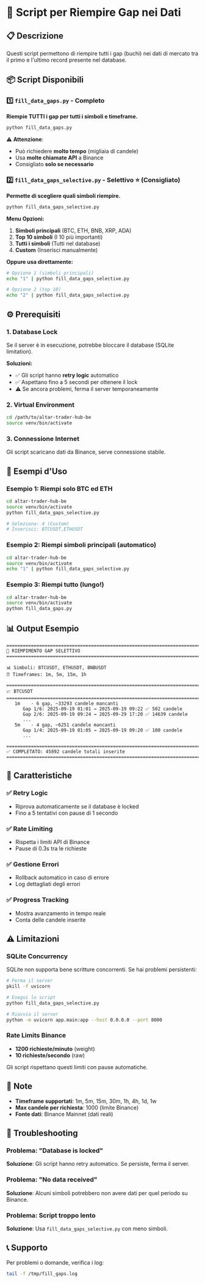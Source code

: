 # 🔄 Script per Riempire Gap nei Dati

## 📋 Descrizione

Questi script permettono di riempire tutti i gap (buchi) nei dati di mercato tra il primo e l'ultimo record presente nel database.

## 📦 Script Disponibili

### 1️⃣ `fill_data_gaps.py` - Completo
**Riempie TUTTI i gap per tutti i simboli e timeframe.**

```bash
python fill_data_gaps.py
```

⚠️ **Attenzione**: 
- Può richiedere **molto tempo** (migliaia di candele)
- Usa **molte chiamate API** a Binance
- Consigliato **solo se necessario**

### 2️⃣ `fill_data_gaps_selective.py` - Selettivo ⭐ (Consigliato)
**Permette di scegliere quali simboli riempire.**

```bash
python fill_data_gaps_selective.py
```

**Menu Opzioni:**
1. **Simboli principali** (BTC, ETH, BNB, XRP, ADA)
2. **Top 10 simboli** (I 10 più importanti)
3. **Tutti i simboli** (Tutti nel database)
4. **Custom** (Inserisci manualmente)

**Oppure usa direttamente:**
```bash
# Opzione 1 (simboli principali)
echo "1" | python fill_data_gaps_selective.py

# Opzione 2 (top 10)
echo "2" | python fill_data_gaps_selective.py
```

## ⚙️ Prerequisiti

### 1. **Database Lock**
Se il server è in esecuzione, potrebbe bloccare il database (SQLite limitation).

**Soluzioni:**
- ✅ Gli script hanno **retry logic** automatico
- ✅ Aspettano fino a 5 secondi per ottenere il lock
- ⚠️ Se ancora problemi, ferma il server temporaneamente

### 2. **Virtual Environment**
```bash
cd /path/to/altar-trader-hub-be
source venv/bin/activate
```

### 3. **Connessione Internet**
Gli script scaricano dati da Binance, serve connessione stabile.

## 🚀 Esempi d'Uso

### Esempio 1: Riempi solo BTC ed ETH
```bash
cd altar-trader-hub-be
source venv/bin/activate
python fill_data_gaps_selective.py

# Seleziona: 4 (Custom)
# Inserisci: BTCUSDT,ETHUSDT
```

### Esempio 2: Riempi simboli principali (automatico)
```bash
cd altar-trader-hub-be
source venv/bin/activate
echo "1" | python fill_data_gaps_selective.py
```

### Esempio 3: Riempi tutto (lungo!)
```bash
cd altar-trader-hub-be
source venv/bin/activate
python fill_data_gaps.py
```

## 📊 Output Esempio

```
================================================================================
🔄 RIEMPIMENTO GAP SELETTIVO
================================================================================

📊 Simboli: BTCUSDT, ETHUSDT, BNBUSDT
⏰ Timeframes: 1m, 5m, 15m, 1h

================================================================================
📈 BTCUSDT
================================================================================
   1m    - 6 gap, ~33293 candele mancanti
      Gap 1/6: 2025-09-19 01:01 → 2025-09-19 09:22 ✅ 502 candele
      Gap 2/6: 2025-09-19 09:24 → 2025-09-29 17:20 ✅ 14639 candele
      ...
   5m    - 4 gap, ~6251 candele mancanti
      Gap 1/4: 2025-09-19 01:05 → 2025-09-19 09:20 ✅ 100 candele
      ...

================================================================================
✅ COMPLETATO: 45892 candele totali inserite
================================================================================
```

## 🔧 Caratteristiche

### ✅ Retry Logic
- Riprova automaticamente se il database è locked
- Fino a 5 tentativi con pause di 1 secondo

### ✅ Rate Limiting
- Rispetta i limiti API di Binance
- Pause di 0.3s tra le richieste

### ✅ Gestione Errori
- Rollback automatico in caso di errore
- Log dettagliati degli errori

### ✅ Progress Tracking
- Mostra avanzamento in tempo reale
- Conta delle candele inserite

## ⚠️ Limitazioni

### SQLite Concurrency
SQLite non supporta bene scritture concorrenti. Se hai problemi persistenti:

```bash
# Ferma il server
pkill -f uvicorn

# Esegui lo script
python fill_data_gaps_selective.py

# Riavvia il server
python -m uvicorn app.main:app --host 0.0.0.0 --port 8000
```

### Rate Limits Binance
- **1200 richieste/minuto** (weight)
- **10 richieste/secondo** (raw)

Gli script rispettano questi limiti con pause automatiche.

## 📝 Note

- **Timeframe supportati**: 1m, 5m, 15m, 30m, 1h, 4h, 1d, 1w
- **Max candele per richiesta**: 1000 (limite Binance)
- **Fonte dati**: Binance Mainnet (dati reali)

## 🐛 Troubleshooting

### Problema: "Database is locked"
**Soluzione**: Gli script hanno retry automatico. Se persiste, ferma il server.

### Problema: "No data received"
**Soluzione**: Alcuni simboli potrebbero non avere dati per quel periodo su Binance.

### Problema: Script troppo lento
**Soluzione**: Usa `fill_data_gaps_selective.py` con meno simboli.

## 📞 Supporto

Per problemi o domande, verifica i log:
```bash
tail -f /tmp/fill_gaps.log
```

